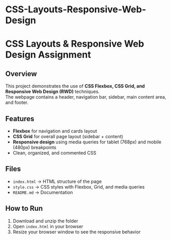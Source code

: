# CSS-Layouts-Responsive-Web-Design
# CSS Layouts & Responsive Web Design Assignment

## Overview
This project demonstrates the use of **CSS Flexbox, CSS Grid, and Responsive Web Design (RWD)** techniques.  
The webpage contains a header, navigation bar, sidebar, main content area, and footer.

## Features
- **Flexbox** for navigation and cards layout  
- **CSS Grid** for overall page layout (sidebar + content)  
- **Responsive design** using media queries for tablet (768px) and mobile (480px) breakpoints  
- Clean, organized, and commented CSS  

## Files
- `index.html` → HTML structure of the page  
- `style.css` → CSS styles with Flexbox, Grid, and media queries  
- `README.md` → Documentation  

## How to Run
1. Download and unzip the folder  
2. Open `index.html` in your browser  
3. Resize your browser window to see the responsive behavior  

